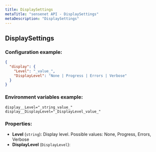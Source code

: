 ```yaml
---
title: DisplaySettings
metaTitle: "sensenet API - DisplaySettings"
metaDescription: "DisplaySettings"
---
```


## DisplaySettings


### Configuration example:
``` json
{
  "display": {
    "Level": "_value_",
    "DisplayLevel": "None | Progress | Errors | Verbose"
  }
}
```
### Environment variables example:
```
display__Level="_string_value_"
display__DisplayLevel="_DisplayLevel_value_"
```
### Properties:
- **Level** (`string`): Display level. Possible values: None, Progress, Errors, Verbose
- **DisplayLevel** (`DisplayLevel`): 

